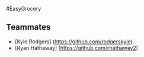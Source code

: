 #EasyGrocery
## Teammates
* [Kyle Rodgers] (https://github.com/rodgerskyle)
* [Ryan Hathaway] (https://github.com/rhathaway2)
